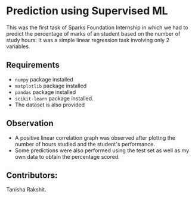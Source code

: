 # Prediction using Supervised ML
 This was the first task of Sparks Foundation Internship in which we had to predict the percentage of marks of an student based on the number of study hours.
 It was a simple linear regression task involving only 2 variables. 
 
 ## Requirements
 * `numpy` package installed
 * `matplotlib` package installed
 * `pandas` package installed
 * `scikit-learn` package installed.
 * The dataset is also provided
 
 ## Observation
 * A positive linear correlation graph was observed after plottng the number of hours studied and the student's performance.
 * Some predictions were also performed using the test set as well as my own data to obtain the percentage scored.
 
 ## Contributors:
 Tanisha Rakshit.
